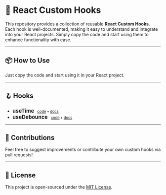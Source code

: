 # 🔧 React Custom Hooks

This repository provides a collection of reusable **React Custom Hooks**. Each hook is well-documented, making it easy to understand and integrate into your React projects. Simply copy the code and start using them to enhance functionality with ease.

---

## 📦 How to Use

Just copy the code and start using it in your React project.

---

## 🪝 Hooks

<ul>
  <li>
    <strong style="font-size: 1.2em;">useTime</strong>
    <span style="font-size: 0.85em;">&nbsp;&nbsp;<a href="./hooks/useTime/useTime.js">code</a> • <a href="./hooks/useTime/README.md">docs</a></span>
  </li>
  <li>
    <strong style="font-size: 1.2em;">useDebounce</strong>
    <span style="font-size: 0.85em;">&nbsp;&nbsp;<a href="./hooks/useDebounce/useDebounce.js">code</a> • <a href="./hooks/useDebounce/README.md">docs</a></span>
  </li>
</ul>



---

## 🤝 Contributions

Feel free to suggest improvements or contribute your own custom hooks via pull requests!

---

## 📜 License

This project is open-sourced under the [MIT License](LICENSE).
